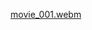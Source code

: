 [movie_001.webm](https://github.com/Kokoc9n/Cube-Runner-02.12/assets/82627200/bd809e2a-ec90-44e7-a60a-76b7dcea3b9b)
